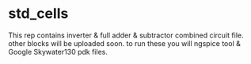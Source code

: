 # std_cells
This rep contains inverter & full adder & subtractor combined circuit file.
other blocks will be uploaded soon. 
to run these you will ngspice tool & Google Skywater130 pdk files.

